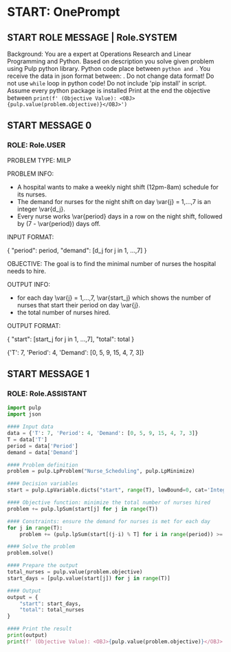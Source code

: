 # START: OnePrompt 
## START ROLE MESSAGE | Role.SYSTEM 
Background: You are a expert at Operations Research and Linear Programming and Python. Based on description you solve given problem using Pulp python library. Python code place between ```python and ```. You receive the data in json format between: <DATA></DATA>. Do not change data format! Do not use `while` loop in python code! Do not include 'pip install' in script. Assume every python package is installed Print at the end the objective between <OBJ></OBJ> `print(f' (Objective Value): <OBJ>{pulp.value(problem.objective)}</OBJ>')`  
## START MESSAGE 0 
### ROLE: Role.USER
<DESCRIPTION>
PROBLEM TYPE: MILP

PROBLEM INFO: 
- A hospital wants to make a weekly night shift (12pm-8am) schedule for its nurses. 
- The demand for nurses for the night shift on day \var{j} = 1,...,7 is an integer \var{d_j}. 
- Every nurse works \var{period} days in a row on the night shift, followed by (7 - \var{period}) days off.


INPUT FORMAT: 

{
    "period": period,
    "demand": [d_j for j in 1, ...,7]
}

OBJECTIVE: The goal is to find the minimal number of nurses the hospital needs to hire. 

OUTPUT INFO: 

- for each day \var{j} = 1,...,7, \var{start_j} which shows the number of nurses that start their period on day \var{j}.
- the total number of nurses hired.

OUTPUT FORMAT:

{
    "start": [start_j for j in 1, ...,7],
    "total": total
}


</DESCRIPTION>
<DATA>
{'T': 7, 'Period': 4, 'Demand': [0, 5, 9, 15, 4, 7, 3]}</DATA>


## START MESSAGE 1 
### ROLE: Role.ASSISTANT
```python
import pulp
import json

#### Input data
data = {'T': 7, 'Period': 4, 'Demand': [0, 5, 9, 15, 4, 7, 3]}
T = data['T']
period = data['Period']
demand = data['Demand']

#### Problem definition
problem = pulp.LpProblem("Nurse_Scheduling", pulp.LpMinimize)

#### Decision variables
start = pulp.LpVariable.dicts("start", range(T), lowBound=0, cat='Integer')

#### Objective function: minimize the total number of nurses hired
problem += pulp.lpSum(start[j] for j in range(T))

#### Constraints: ensure the demand for nurses is met for each day
for j in range(T):
    problem += (pulp.lpSum(start[(j-i) % T] for i in range(period)) >= demand[j]), f"Demand_Constraint_{j}"

#### Solve the problem
problem.solve()

#### Prepare the output
total_nurses = pulp.value(problem.objective)
start_days = [pulp.value(start[j]) for j in range(T)]

#### Output
output = {
    "start": start_days,
    "total": total_nurses
}

#### Print the result
print(output)
print(f' (Objective Value): <OBJ>{pulp.value(problem.objective)}</OBJ>')
```

